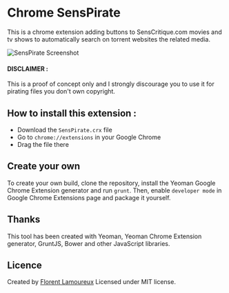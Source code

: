 # Chrome SensPirate

This is a chrome extension adding buttons to SensCritique.com movies and tv shows to automatically search on torrent websites the related media.

![SensPirate Screenshot](http://i.imgur.com/vn7RJhR.png)

#### DISCLAIMER :
This is a proof of concept only and I strongly discourage you to use it for pirating files you don't own copyright.

## How to install this extension :
- Download the `SensPirate.crx` file
- Go to `chrome://extensions` in your Google Chrome
- Drag the file there

## Create your own
To create your own build, clone the repository, install the Yeoman Google Chrome Extension generator and run `grunt`.
Then, enable `developer mode` in Google Chrome Extensions page and package it yourself.

## Thanks
This tool has been created with Yeoman, Yeoman Chrome Extension generator, GruntJS, Bower and other JavaScript libraries.

## Licence
Created by [Florent Lamoureux](http://twitter.com/flrent) 
Licensed under MIT license.
